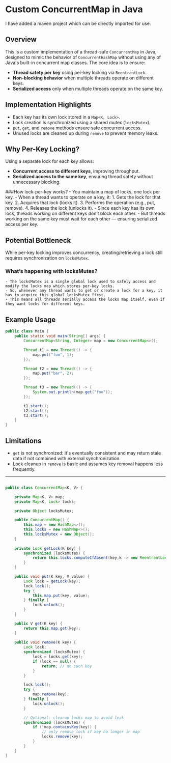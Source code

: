 # Custom ConcurrentMap in Java

I have added a maven project which can be directly imported for use.

## Overview

This is a custom implementation of a thread-safe `ConcurrentMap` in Java, designed to mimic the behavior of `ConcurrentHashMap` 
without using any of Java's built-in concurrent map classes. The core idea is to ensure:

- **Thread safety per key** using per-key locking via `ReentrantLock`.
- **Non-blocking behavior** when multiple threads operate on different keys.
- **Serialized access** only when multiple threads operate on the same key.

## Implementation Highlights

- Each key has its own lock stored in a `Map<K, Lock>`.
- Lock creation is synchronized using a shared mutex (`locksMutex`).
- `put`, `get`, and `remove` methods ensure safe concurrent access.
- Unused locks are cleaned up during `remove` to prevent memory leaks.

## Why Per-Key Locking?

Using a separate lock for each key allows:
- **Concurrent access to different keys**, improving throughput.
- **Serialized access to the same key**, ensuring thread safety without unnecessary blocking.

###How lock-per-key works?
	- You maintain a map of locks, one lock per key.
	- When a thread wants to operate on a key, it:
		1. Gets the lock for that key.
		2. Acquires that lock (locks it).
		3. Performs the operation (e.g., put, remove).
		4. Releases the lock (unlocks it).
	- Since each key has its own lock, threads working on different keys don’t block each other.
	- But threads working on the same key must wait for each other — ensuring serialized access per key.

## Potential Bottleneck

While per-key locking improves concurrency, creating/retrieving a lock still requires synchronization on `locksMutex`.

### What’s happening with locksMutex?

	- The locksMutex is a single global lock used to safely access and modify the locks map which stores per-key locks.
	- So, whenever any thread wants to get or create a lock for a key, it has to acquire this global locksMutex first.
	- This means all threads serially access the locks map itself, even if they want locks for different keys.

## Example Usage

```java
public class Main {
    public static void main(String[] args) {
        ConcurrentMap<String, Integer> map = new ConcurrentMap<>();

        Thread t1 = new Thread(() -> {
            map.put("foo", 1);
        });

        Thread t2 = new Thread(() -> {
            map.put("bar", 2);
        });

        Thread t3 = new Thread(() -> {
            System.out.println(map.get("foo"));
        });

        t1.start();
        t2.start();
        t3.start();
    }
}
```

## Limitations

- `get` is not synchronized: it's eventually consistent and may return stale data if not combined with external synchronization.
- Lock cleanup in `remove` is basic and assumes key removal happens less frequently.

---

```java

public class ConcurrentMap<K, V> {

	private Map<K, V> map;
	private Map<K, Lock> locks;

	private Object locksMutex;

	public ConcurrentMap() {
		this.map = new HashMap<>();
		this.locks = new HashMap<>();
		this.locksMutex = new Object();
	}
	
	private Lock getLock(K key) {
		synchronized (locksMutex) {
			return this.locks.computeIfAbsent(key,k -> new ReentrantLock());
		}
	}

	public void put(K key, V value) {
		Lock lock = getLock(key);
		lock.lock();
		try {
			this.map.put(key, value);
		} finally {
			lock.unlock();
		}
	}

	public V get(K key) {
		return this.map.get(key);
	}
	
	public void remove(K key) {
		Lock lock;
		synchronized (locksMutex) {
			lock = locks.get(key);
			if (lock == null) {
				return; // no such key
			}
		}

		lock.lock();
		try {
			map.remove(key);
		} finally {
			lock.unlock();
		}

		// Optional: cleanup locks map to avoid leak
		synchronized (locksMutex) {
			if (!map.containsKey(key)) { 
				// only remove lock if key no longer in map
				locks.remove(key);
			}
		}
	}
}
```